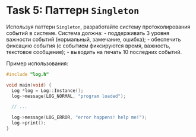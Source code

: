 # Task 5: Паттерн `Singleton`

Используя паттерн `Singleton`, разработайте систему протоколирования событий в системе. Система должна: - поддерживать 3 уровня важности событий (нормальный, замечание, ошибка); - обеспечить фиксацию события (с событием фиксируются время, важность, текстовое сообщение); - выводить на печать 10 последних событий.

Пример использования:
```cpp
#include "log.h"

void main(void) {
  Log *log = Log::Instance();
  log->message(LOG_NORMAL, "program loaded");

  // ...

  log->message(LOG_ERROR, "error happens! help me!");
  log->print();
}
```
